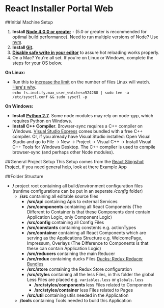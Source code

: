 # React Installer Portal Web

##Initial Machine Setup
1. **Install [Node 4.0.0 or greater](https://nodejs.org)** - (5.0 or greater is recommended for optimal build performance). Need to run multiple versions of Node? Use [nvm](https://github.com/creationix/nvm).
2. **Install [Git](https://git-scm.com/downloads)**.
3. **[Disable safe write in your editor](http://webpack.github.io/docs/webpack-dev-server.html#working-with-editors-ides-supporting-safe-write)** to assure hot reloading works properly.
4. On a Mac? You're all set. If you're on Linux or Windows, complete the steps for your OS below.  

**On Linux:**  

 * Run this to [increase the limit](http://stackoverflow.com/questions/16748737/grunt-watch-error-waiting-fatal-error-watch-enospc) on the number of files Linux will watch. [Here's why](https://github.com/coryhouse/react-slingshot/issues/6).    
`echo fs.inotify.max_user_watches=524288 | sudo tee -a /etc/sysctl.conf && sudo sysctl -p`

**On Windows:**

* **Install [Python 2.7](https://www.python.org/downloads/)**. Some node modules may rely on node-gyp, which requires Python on Windows.
* **Install C++ Compiler**. Browser-sync requires a C++ compiler on Windows. [Visual Studio Express](https://www.visualstudio.com/en-US/products/visual-studio-express-vs) comes bundled with a free C++ compiler. Or, if you already have Visual Studio installed: Open Visual Studio and go to File -> New -> Project -> Visual C++ -> Install Visual C++ Tools for Windows Desktop. The C++ compiler is used to compile browser-sync (and perhaps other Node modules).

##General Project Setup
This Setup comes from the [React Slingshot Project](https://github.com/coryhouse/react-slingshot), if you need general help, look at there Example App


##Folder Structure
* **/** project root containing all build/environment configuration files (runtime configurations can be put in an seperate */config* folder)
  * **/src** containing all editable source files
    * **/src/api** containing Apis to external Services
    * **/src/components** containing all React Components (The Different to Container is that these Components dont contain Application Logic, only Component Logic)
    * **/src/config** containing all Config Files
    * **/src/constants** containing constents e.g. actionTypes
    * **/src/container** containing all React Components which are serving as the Applications Structure e.g. WelcomePage, Impressum, Overlays (The Difference to Components is that these can contain Application Logic)
    * **/src/reducers** containing the main Reducer
    * **/src/redux** containing ducks Files [Ducks: Redux Reducer Bundles](https://github.com/erikras/ducks-modular-redux)
    * **/src/store** containing the Redux Store configuration
    * **/src/styles** containing all the less Files, in this folder the global Less Files are placed e.g. `variables.less` or `globals.less`
      * **/src/styles/components** less Files related to Components
      * **/src/styles/container** less Files related to Pages
    * **/src/util** containing utils needed in the Application
  * **/tools** containing Tools needed to build this Application
